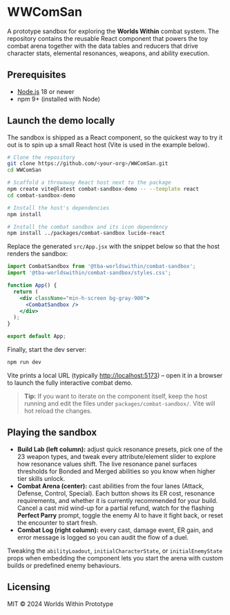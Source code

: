 # WWComSan

A prototype sandbox for exploring the **Worlds Within** combat system. The repository contains the reusable React component that powers the toy combat arena together with the data tables and reducers that drive character stats, elemental resonances, weapons, and ability execution.

## Prerequisites

* [Node.js](https://nodejs.org/) 18 or newer
* npm 9+ (installed with Node)

## Launch the demo locally

The sandbox is shipped as a React component, so the quickest way to try it out is to spin up a small React host (Vite is used in the example below).

```bash
# Clone the repository
git clone https://github.com/<your-org>/WWComSan.git
cd WWComSan

# Scaffold a throwaway React host next to the package
npm create vite@latest combat-sandbox-demo -- --template react
cd combat-sandbox-demo

# Install the host's dependencies
npm install

# Install the combat sandbox and its icon dependency
npm install ../packages/combat-sandbox lucide-react
```

Replace the generated `src/App.jsx` with the snippet below so that the host renders the sandbox:

```jsx
import CombatSandbox from '@tba-worldswithin/combat-sandbox';
import '@tba-worldswithin/combat-sandbox/styles.css';

function App() {
  return (
    <div className="min-h-screen bg-gray-900">
      <CombatSandbox />
    </div>
  );
}

export default App;
```

Finally, start the dev server:

```bash
npm run dev
```

Vite prints a local URL (typically <http://localhost:5173>) – open it in a browser to launch the fully interactive combat demo.

> **Tip:** If you want to iterate on the component itself, keep the host running and edit the files under `packages/combat-sandbox/`. Vite will hot reload the changes.

## Playing the sandbox

* **Build Lab (left column):** adjust quick resonance presets, pick one of the 23 weapon types, and tweak every attribute/element slider to explore how resonance values shift. The live resonance panel surfaces thresholds for Bonded and Merged abilities so you know when higher tier skills unlock.
* **Combat Arena (center):** cast abilities from the four lanes (Attack, Defense, Control, Special). Each button shows its ER cost, resonance requirements, and whether it is currently recommended for your build. Cancel a cast mid wind-up for a partial refund, watch for the flashing **Perfect Parry** prompt, toggle the enemy AI to have it fight back, or reset the encounter to start fresh.
* **Combat Log (right column):** every cast, damage event, ER gain, and error message is logged so you can audit the flow of a duel.

Tweaking the `abilityLoadout`, `initialCharacterState`, or `initialEnemyState` props when embedding the component lets you start the arena with custom builds or predefined enemy behaviours.

## Licensing

MIT © 2024 Worlds Within Prototype
